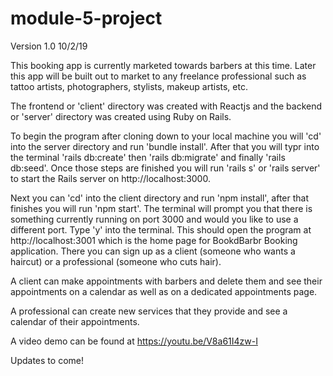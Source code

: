 # module-5-project
Version 1.0 10/2/19

This booking app is currently marketed towards barbers at this time. Later this app will be built out to market to any freelance professional such as tattoo artists, photographers, stylists, makeup artists, etc. 

The frontend or 'client' directory was created with Reactjs and the backend or 'server' directory was created using Ruby on Rails. 

To begin the program after cloning down to your local machine you will 'cd' into the server directory and run 'bundle install'. After that you will typr into the terminal 'rails db:create' then 'rails db:migrate' and finally 'rails db:seed'. Once those steps are finished you will run 'rails s' or 'rails server' to start the Rails server on http://localhost:3000.

Next you can 'cd' into the client directory and run 'npm install', after that finishes you will run 'npm start'. The terminal will prompt you that there is something currently running on port 3000 and would you like to use a different port. Type 'y' into the terminal. This should open the program at http://localhost:3001 which is the home page for BookdBarbr Booking application. There you can sign up as a client (someone who wants a haircut) or a professional (someone who cuts hair).

A client can make appointments with barbers and delete them and see their appointments on a calendar as well as on a dedicated appointments page. 

A professional can create new services that they provide and see a calendar of their appointments.

A video demo can be found at https://youtu.be/V8a61I4zw-I

Updates to come!


